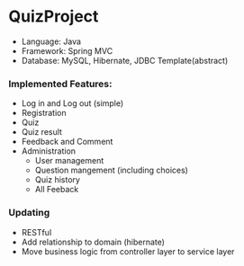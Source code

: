 # QuizProject
 - Language: Java
 - Framework: Spring MVC
 - Database: MySQL, Hibernate, JDBC Template(abstract)

### Implemented Features: 
- Log in and Log out (simple)
- Registration
- Quiz
- Quiz result
- Feedback and Comment
- Administration
  - User management
  - Question mangement (including choices)
  - Quiz history
  - All Feeback
  
### Updating
- RESTful
- Add relationship to domain (hibernate)
- Move business logic from controller layer to service layer
